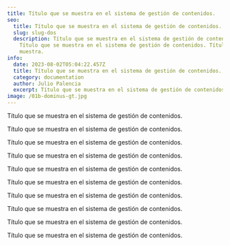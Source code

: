 ```yaml
---
title: Título que se muestra en el sistema de gestión de contenidos.
seo:
  title: Título que se muestra en el sistema de gestión de contenidos.
  slug: slug-dos
  description: Título que se muestra en el sistema de gestión de contenidos.
    Título que se muestra en el sistema de gestión de contenidos. Título que se
    muestra.
info:
  date: 2023-08-02T05:04:22.457Z
  title: Título que se muestra en el sistema de gestión de contenidos.
  category: documentation
  author: Julio Palencia
  excerpt: Título que se muestra en el sistema de gestión de contenidos.
image: /01b-dominus-gt.jpg
---
```

<!--StartFragment-->

Título que se muestra en el sistema de gestión de contenidos.

<!--EndFragment--><!--StartFragment-->

Título que se muestra en el sistema de gestión de contenidos.

<!--EndFragment--><!--StartFragment-->

Título que se muestra en el sistema de gestión de contenidos.

<!--EndFragment--><!--StartFragment-->

Título que se muestra en el sistema de gestión de contenidos.

<!--EndFragment--><!--StartFragment-->

Título que se muestra en el sistema de gestión de contenidos.

<!--EndFragment--><!--StartFragment-->

Título que se muestra en el sistema de gestión de contenidos.

<!--EndFragment--><!--StartFragment-->

Título que se muestra en el sistema de gestión de contenidos.

<!--EndFragment--><!--StartFragment-->

Título que se muestra en el sistema de gestión de contenidos.

<!--EndFragment--><!--StartFragment-->

Título que se muestra en el sistema de gestión de contenidos.

<!--EndFragment--><!--StartFragment-->

Título que se muestra en el sistema de gestión de contenidos.

<!--EndFragment-->